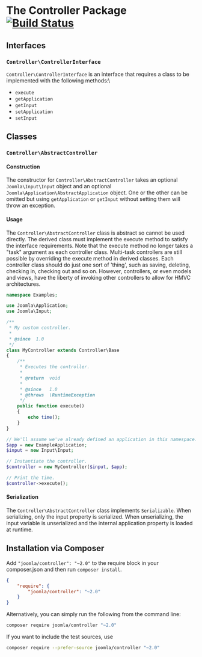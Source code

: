 # The Controller Package [![Build Status](https://ci.joomla.org/api/badges/joomla-framework/controller/status.svg?ref=refs/heads/2.0-dev)](https://ci.joomla.org/joomla-framework/controller)

## Interfaces

### `Controller\ControllerInterface`

`Controller\ControllerInterface` is an interface that requires a class to be implemented with the following methods:\

- `execute`
- `getApplication`
- `getInput`
- `setApplication`
- `setInput`

## Classes

### `Controller\AbstractController`

#### Construction

The constructor for `Controller\AbstractController` takes an optional `Joomla\Input\Input` object and an optional `Joomla\Application\AbstractApplication` object. One or the other can be omitted but using `getApplication` or `getInput` without setting them will throw an exception.

#### Usage

The `Controller\AbstractController` class is abstract so cannot be used directly. The derived class must implement the execute method to satisfy the interface requirements. Note that the execute method no longer takes a "task" argument as each controller class. Multi-task controllers are still possible by overriding the execute method in derived classes. Each controller class should do just one sort of 'thing', such as saving, deleting, checking in, checking out and so on. However, controllers, or even models and views, have the liberty of invoking other controllers to allow for HMVC architectures.

```php
namespace Examples;

use Joomla\Application;
use Joomla\Input;

/**
 * My custom controller.
 *
 * @since  1.0
 */
class MyController extends Controller\Base
{
	/**
	 * Executes the controller.
	 *
	 * @return  void
	 *
	 * @since   1.0
	 * @throws  \RuntimeException
	 */
	public function execute()
	{
		echo time();
	}
}

// We'll assume we've already defined an application in this namespace.
$app = new ExampleApplication;
$input = new Input\Input;

// Instantiate the controller.
$controller = new MyController($input, $app);

// Print the time.
$controller->execute();
```

#### Serialization

The `Controller\AbstractController` class implements `Serializable`. When serializing, only the input property is serialized. When unserializing, the input variable is unserialized and the internal application property is loaded at runtime.


## Installation via Composer

Add `"joomla/controller": "~2.0"` to the require block in your composer.json and then run `composer install`.

```json
{
	"require": {
		"joomla/controller": "~2.0"
	}
}
```

Alternatively, you can simply run the following from the command line:

```sh
composer require joomla/controller "~2.0"
```

If you want to include the test sources, use

```sh
composer require --prefer-source joomla/controller "~2.0"
```
